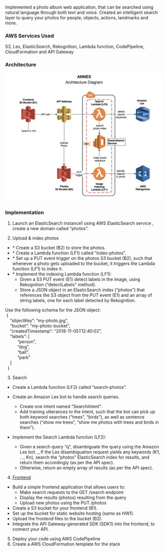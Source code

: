 Implemented a photo album web application, that can be searched using natural language through both text and voice. Created an intelligent search layer to query your photos for people, objects, actions, landmarks and more.

### AWS Services Used
S3, Lex, ElasticSearch, Rekognition, Lambda function, CodePipeline,  CloudFormation and API Gateway

### Architecture
![image1](/Images/architecture.jpg)

### Implementation

1. Launch an ElasticSearch instance1 using AWS ElasticSearch service , create a new domain called “photos”.

2. Upload & index photos
  <ul>
    <li>* Create a S3 bucket (B2) to store the photos.</li>
    <li>* Create a Lambda function (LF1) called “index-photos”.</li>
    <li>* Set up a PUT event trigger on the photos S3 bucket (B2), such that whenever a photo gets uploaded to the bucket, it triggers the Lambda function (LF1) to index it.</li>
    <li>* Implement the indexing Lambda function (LF1):
    <ul>
      <li> Given a S3 PUT event (E1) detect labels in the image, using Rekognition (“detectLabels” method). </li>
      <li> Store a JSON object in an ElasticSearch index (“photos”) that references the S3 object from the PUT event (E1) and an array of string labels, one for each label detected by Rekognition. </li>
   </ul>
   </li>
  </ul>
Use the following schema for the JSON object: <br>
  &nbsp;{ <br>
   &nbsp; &nbsp; “objectKey”: “my-photo.jpg”, <br>
   &nbsp; &nbsp; “bucket”: “my-photo-bucket”, <br>
   &nbsp; &nbsp; “createdTimestamp”: “2018-11-05T12:40:02”,<br>
   &nbsp; &nbsp; “labels”: [<br>
   &nbsp; &nbsp; &nbsp; &nbsp; &nbsp; “person”, <br>
   &nbsp; &nbsp; &nbsp; &nbsp; &nbsp; “dog”, <br>
   &nbsp; &nbsp; &nbsp; &nbsp; &nbsp; “ball”, <br>
   &nbsp; &nbsp; &nbsp; &nbsp; &nbsp; “park” <br>
   &nbsp; &nbsp;         ] <br>
  &nbsp; } <br>

3. Search
  * Create a Lambda function (LF2) called “search-photos”.
  * Create an Amazon Lex bot to handle search queries.
    - Create one intent named “SearchIntent”.
    - Add training utterances to the intent, such that the bot can pick up both keyword searches (“trees”, “birds”), as well as sentence searches (“show me trees”, “show me photos with trees and birds in them”).

  * Implement the Search Lambda function (LF2):
    - Given a search query “q”, disambiguate the query using the Amazon Lex bot.
    _ If the Lex disambiguation request yields any keywords (K1, …, Kn),
search the “photos” ElasticSearch index for results, and return them accordingly (as per the API spec).
    - Otherwise, return an empty array of results (as per the API spec).
    
 4. [Frontend](https://github.com/Garima2505/VoiceSearchPhotoAlbum-Frontend)
  * Build a simple frontend application that allows users to:
      - Make search requests to the GET /search endpoint
      - Display the results (photos) resulting from the query
      - Upload new photos using the PUT /photos <br>
  * Create a S3 bucket for your frontend (B1).
  * Set up the bucket for static website hosting (same as HW1).
  * Upload the frontend files to the bucket (B2).
  * Integrate the API Gateway-generated SDK (SDK1) into the frontend, to connect your API.

5. Deploy your code using AWS CodePipeline
6. Create a AWS CloudFormation template for the stack


